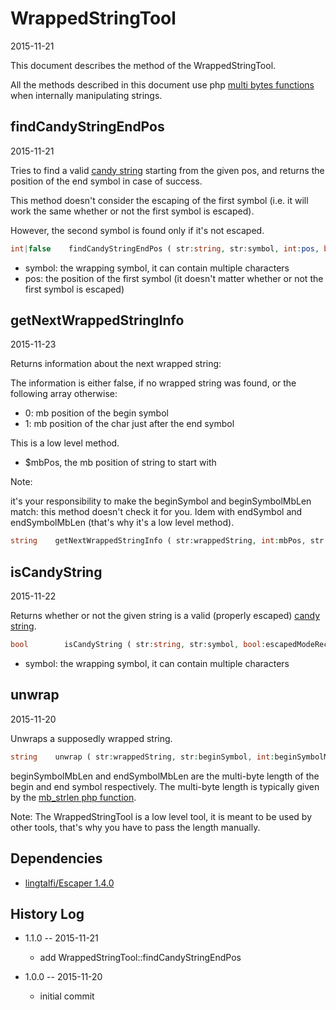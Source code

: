 WrappedStringTool
==================
2015-11-21


This document describes the method of the WrappedStringTool.


All the methods described in this document use php [multi bytes functions](http://php.net/manual/en/ref.mbstring.php) 
when internally manipulating strings.








findCandyStringEndPos
-------------
2015-11-21


Tries to find a valid [candy string](https://github.com/lingtalfi/WrappedString#candy-string)
starting from the given pos,
and returns the position of the end symbol in case of success.

This method doesn't consider the escaping of the first symbol (i.e. it will work 
the same whether or not the first symbol is escaped).

However, the second symbol is found only if it's not escaped.


```php
int|false    findCandyStringEndPos ( str:string, str:symbol, int:pos, bool:escapedModeRecursive )
```

- symbol: the wrapping symbol, it can contain multiple characters
- pos: the position of the first symbol (it doesn't matter whether or not the first symbol is escaped)





getNextWrappedStringInfo
-------------
2015-11-23


Returns information about the next wrapped string:

The information is either false, if no wrapped string was found, or the following array otherwise:

- 0: mb position of the begin symbol
- 1: mb position of the char just after the end symbol


This is a low level method.

- $mbPos, the mb position of string to start with

                     

Note:
 
it's your responsibility to make the beginSymbol and beginSymbolMbLen match: this method doesn't check it for you.
Idem with endSymbol and endSymbolMbLen (that's why it's a low level method).


```php
string    getNextWrappedStringInfo ( str:wrappedString, int:mbPos, str:beginSymbol, int:beginSymbolMbLen, str:endSymbol, int:endSymbolMbLen, bool:escapedModeRecursive )
```






isCandyString
-------------
2015-11-22


Returns whether or not the given string is a valid (properly escaped) [candy string](https://github.com/lingtalfi/WrappedString#candy-string).


```php
bool        isCandyString ( str:string, str:symbol, bool:escapedModeRecursive )
```

- symbol: the wrapping symbol, it can contain multiple characters





unwrap
----------
2015-11-20


Unwraps a supposedly wrapped string.


```php
string    unwrap ( str:wrappedString, str:beginSymbol, int:beginSymbolMbLen, str:endSymbol, int:endSymbolMbLen, bool:escapedModeRecursive )
```

beginSymbolMbLen and endSymbolMbLen are the multi-byte length of the begin and end symbol respectively.
The multi-byte length is typically given by the [mb_strlen php function](http://php.net/manual/en/function.mb-strlen.php).



Note:
The WrappedStringTool is a low level tool, it is meant to be used by other tools, that's why you have to pass the length manually.

















Dependencies
------------------

- [lingtalfi/Escaper 1.4.0](https://github.com/lingtalfi/Escaper)




History Log
------------------
    
- 1.1.0 -- 2015-11-21

    - add WrappedStringTool::findCandyStringEndPos
        
- 1.0.0 -- 2015-11-20

    - initial commit
    
    